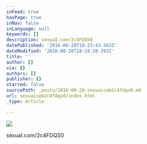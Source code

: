 ```yaml
---
inFeed: true
hasPage: true
inNav: false
inLanguage: null
keywords: []
description: sexuaI.com/2c4FDQS0
datePublished: '2016-08-28T18:23:43.563Z'
dateModified: '2016-08-28T18:19:20.393Z'
title: ''
author: []
via: {}
authors: []
publisher: {}
starred: false
sourcePath: _posts/2016-08-28-sexuaicom2c4fdqs0.md
url: sexuaicom2c4fdqs0/index.html
_type: Article

---
```

![](https://the-grid-user-content.s3-us-west-2.amazonaws.com/959fc4a6-68b6-4c91-b51e-791ef455b843.jpg)

sexuaI.com/2c4FDQS0